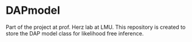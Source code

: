 # DAPmodel
Part of the project at prof. Herz lab at LMU. This repository is created to store the DAP model class for likelihood free inference. 
